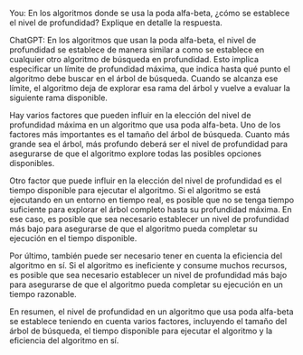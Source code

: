 You:
En los algoritmos donde se usa la poda alfa-beta, ¿cómo se establece el nivel de profundidad? Explique en detalle la respuesta.

ChatGPT:
En los algoritmos que usan la poda alfa-beta, el nivel de profundidad se establece de manera similar a como se establece en cualquier otro algoritmo de búsqueda en profundidad. Esto implica especificar un límite de profundidad máxima, que indica hasta qué punto el algoritmo debe buscar en el árbol de búsqueda. Cuando se alcanza ese límite, el algoritmo deja de explorar esa rama del árbol y vuelve a evaluar la siguiente rama disponible.

Hay varios factores que pueden influir en la elección del nivel de profundidad máxima en un algoritmo que usa poda alfa-beta. Uno de los factores más importantes es el tamaño del árbol de búsqueda. Cuanto más grande sea el árbol, más profundo deberá ser el nivel de profundidad para asegurarse de que el algoritmo explore todas las posibles opciones disponibles.

Otro factor que puede influir en la elección del nivel de profundidad es el tiempo disponible para ejecutar el algoritmo. Si el algoritmo se está ejecutando en un entorno en tiempo real, es posible que no se tenga tiempo suficiente para explorar el árbol completo hasta su profundidad máxima. En ese caso, es posible que sea necesario establecer un nivel de profundidad más bajo para asegurarse de que el algoritmo pueda completar su ejecución en el tiempo disponible.

Por último, también puede ser necesario tener en cuenta la eficiencia del algoritmo en sí. Si el algoritmo es ineficiente y consume muchos recursos, es posible que sea necesario establecer un nivel de profundidad más bajo para asegurarse de que el algoritmo pueda completar su ejecución en un tiempo razonable.

En resumen, el nivel de profundidad en un algoritmo que usa poda alfa-beta se establece teniendo en cuenta varios factores, incluyendo el tamaño del árbol de búsqueda, el tiempo disponible para ejecutar el algoritmo y la eficiencia del algoritmo en sí.